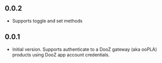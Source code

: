 ## 0.0.2

- Supports toggle and set methods

## 0.0.1

- Initial version. Supports authenticate to a DooZ gateway (aka ooPLA) products using DooZ app account credentials.
